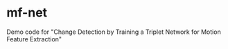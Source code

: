 # mf-net
Demo code for "Change Detection by Training a Triplet Network for Motion Feature Extraction"
